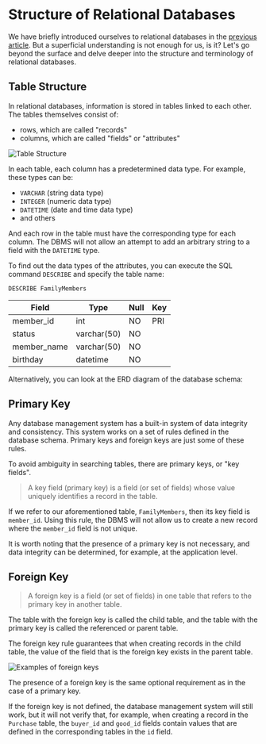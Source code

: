 # Structure of Relational Databases

We have briefly introduced ourselves to relational databases in the <a href="https://sql-academy.org/guide/relation-databases" target="_blank">previous article</a>. But
a superficial understanding is not enough for us, is it?
Let's go beyond the surface and delve deeper into the structure and terminology of relational databases.

## Table Structure

In relational databases, information is stored in tables linked to each other. The tables themselves consist of:

-   rows, which are called "records"
-   columns, which are called "fields" or "attributes"

![Table Structure](https://sql-academy.org/static/guidePage/structure-of-relation-databases/en_structure_db.png 'Table Structure')

In each table, each column has a predetermined data type. For example, these types can be:

-   `VARCHAR` (string data type)
-   `INTEGER` (numeric data type)
-   `DATETIME` (date and time data type)
-   and others

And each row in the table must have the corresponding type for each column. The DBMS will not allow an attempt to add an arbitrary string to a field with the `DATETIME` type.

To find out the data types of the attributes, you can execute the SQL command `DESCRIBE` and specify the table name:

```sql-Family-executable
DESCRIBE FamilyMembers
```

| Field       | Type        | Null | Key |
| ----------- | ----------- | ---- | --- |
| member_id   | int         | NO   | PRI |
| status      | varchar(50) | NO   |     |
| member_name | varchar(50) | NO   |     |
| birthday    | datetime    | NO   |     |

Alternatively, you can look at the ERD diagram of the database schema:

<ERD databaseName="Family" />

## Primary Key

Any database management system has a built-in system of data integrity and consistency. This system works on a set of rules defined in the database schema.
Primary keys and foreign keys are just some of these rules.

To avoid ambiguity in searching tables, there are primary keys, or "key fields".

> A key field (primary key) is a field (or set of fields) whose value uniquely identifies a record in the table.

If we refer to our aforementioned table, `FamilyMembers`, then its key field is `member_id`.
Using this rule, the DBMS will not allow us to create a new record where the `member_id` field is not unique.

It is worth noting that the presence of a primary key is not necessary, and data integrity can be determined, for example, at the application level.

## Foreign Key

> A foreign key is a field (or set of fields) in one table that refers to the primary key in another table.

The table with the foreign key is called the child table, and the table with the primary key is called the referenced or parent table.

The foreign key rule guarantees that when creating records in the child table, the value of the field that is the foreign key exists in the parent table.

![Examples of foreign keys](https://sql-academy.org/static/guidePage/structure-of-relation-databases/en_keys.png 'Examples of foreign keys')

The presence of a foreign key is the same optional requirement as in the case of a primary key.

If the foreign key is not defined, the database management system will still work, but it will not verify that, for example,
when creating a record in the `Purchase` table, the `buyer_id` and `good_id` fields contain
values that are defined in the corresponding tables in the `id` field.
